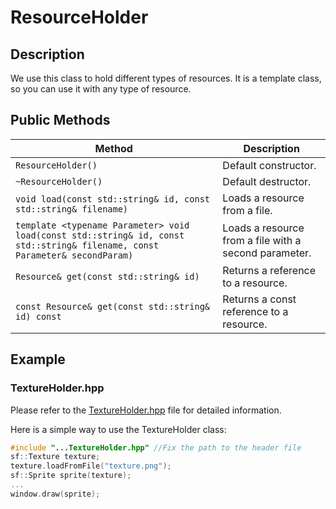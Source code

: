 # ResourceHolder

## Description

We use this class to hold different types of resources. It is a template class, so you can use it with any type of resource.

## Public Methods

| Method | Description |
| ------ | ----------- |
| `ResourceHolder()` | Default constructor. |
| `~ResourceHolder()` | Default destructor. |
| `void load(const std::string& id, const std::string& filename)` | Loads a resource from a file. |
| `template <typename Parameter> void load(const std::string& id, const std::string& filename, const Parameter& secondParam)` | Loads a resource from a file with a second parameter. |
| `Resource& get(const std::string& id)` | Returns a reference to a resource. |
| `const Resource& get(const std::string& id) const` | Returns a const reference to a resource. |

## Example

### TextureHolder.hpp

Please refer to the [TextureHolder.hpp](TextureHolder.hpp) file for detailed information.

Here is a simple way to use the TextureHolder class:

```cpp
#include "...TextureHolder.hpp" //Fix the path to the header file
sf::Texture texture;
texture.loadFromFile("texture.png");
sf::Sprite sprite(texture);
...
window.draw(sprite);
```
